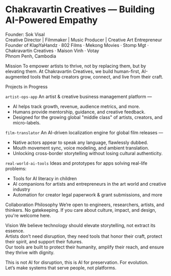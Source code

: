# Chakravartin Creatives ― Building AI-Powered Empathy

Founder: Sok Visal  
Creative Director | Filmmaker | Music Producer | Creative Art Entrepreneur   
Founder of KlapYaHandz · 802 Films · Mekong Movies · Stomp Mgt · Chakravartin Creatives · Maison Vinh · Votay   
Phnom Penh, Cambodia

Mission
To empower artists to thrive, not by replacing them, but by elevating them. At Chakravartin Creatives, we build human-first, AI-augmented tools that help creators grow, connect, and live from their craft.

Projects in Progress

`artist-ops-app`
An artist & creative business management platform —
- AI helps track growth, revenue, audience metrics, and more.
- Humans provide mentorship, guidance, and creative feedback.
- Designed for the growing global "middle class" of artists, creators, and micro-labels.

`film-translator`
An AI-driven localization engine for global film releases —
- Native actors appear to speak any language, flawlessly dubbed.
- Mouth movement sync, voice modeling, and ambient translation.
- Unlocking cross-border storytelling without losing cultural authenticity.

`real-world-ai-tools`
Ideas and prototypes for apps solving real-life problems:
- Tools for AI literacy in children
- AI companions for artists and entrepreneurs in the art world and creative industry
- Automation for creator legal paperwork & grant submissions, and more

Collaboration Philosophy
We’re open to engineers, researchers, artists, and thinkers. No gatekeeping. If you care about culture, impact, and design, you're welcome here.

Vision
We believe technology should elevate storytelling, not extract its essence.  
Artists don’t need disruption, they need tools that honor their craft, protect their spirit, and support their futures.  
Our tools are built to protect their humanity, amplify their reach, and ensure they thrive with dignity.

This is not AI for disruption, this is AI for preservation. For evolution.  
Let’s make systems that serve people, not platforms.
